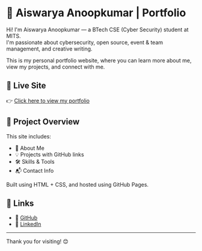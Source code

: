 # 💼 Aiswarya Anoopkumar | Portfolio

Hi! I'm Aiswarya Anoopkumar — a BTech CSE (Cyber Security) student at MITS.  
I'm passionate about cybersecurity, open source, event & team management, and creative writing.

This is my personal portfolio website, where you can learn more about me, view my projects, and connect with me.

## 🔗 Live Site

👉 [Click here to view my portfolio](https://aiswarya856.github.io/portfolio)

## 📁 Project Overview

This site includes:

- 🧠 About Me
- 💡 Projects with GitHub links
- 🛠 Skills & Tools
- 📬 Contact Info

Built using HTML + CSS, and hosted using GitHub Pages.

## 📎 Links

- 🔗 [GitHub](https://github.com/aiswarya856)
- 🔗 [LinkedIn](https://www.linkedin.com/in/aiswaryaanoopkumar)

---

Thank you for visiting! 😊  
